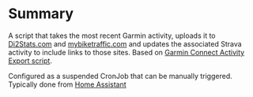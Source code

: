 # Summary
A script that takes the most recent Garmin activity, uploads it to [Di2Stats.com](https://di2stats.com) and [mybiketraffic.com](https://mybiketraffic.com) and updates the associated Strava activity to include links to those sites. Based on [Garmin Connect Activity Export script](https://github.com/mvaneijken/GarminConnect). 

Configured as a suspended CronJob that can be manually triggered. Typically done from [Home Assistant](/home-automation/homeassist)